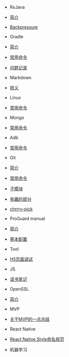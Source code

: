 - RxJava
 - [简介](/rxjava/rxjava.md)
 - [Backpressure](/rxjava/rxjava-backpressure.md)

- Gradle
 - [简介](/gradle/gradle.md)
 - [常用命令](/gradle/gradle-command.md)
 - [问题记录](/gradle/gradle-suprise.md)

- Markdown
 - [转义](markdown-escape.md)

- Linux
 - [常用命令](linux-command.md)

- Mongo
 - [常用命令](mongo-command.md)

- Adb
 - [常用命令](adb-command.md)

- Git
 - [简介](/git/git.md)
 - [常用命令](/git/git-command.md)
 - [子模块](/git/git-submodules.md)
 - [有趣的部分](/git/git-suprise.md)
 - [chrrry-pick](/git/git-cherrypick.md)

- ProGuard manual
 - [简介](/proguard/proguard.md)
 - [基本配置](/proguard/proguard-config.md)

- Tool
 - [H5页面调试](/tool/front-end.md)

- JS
 - [读书笔记](/js/js.md)

- OpenSSL
 - [简介](/openssl/openssl.md)

- MVP
 - [关于MVP的一点总结](mvp-summary.md)

- React Native
 - [React Native Style命名规范](/rn/style-standard.md)

- 机器学习